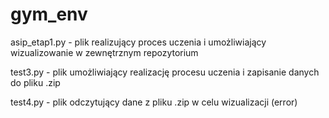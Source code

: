 # gym_env

asip_etap1.py - plik realizujący proces uczenia i umożliwiający wizualizowanie w zewnętrznym repozytorium

test3.py - plik umożliwiający realizację procesu uczenia i zapisanie danych do pliku .zip

test4.py - plik odczytujący dane z pliku .zip w celu wizualizacji (error)
